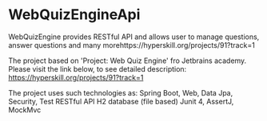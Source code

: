 # WebQuizEngineApi
WebQuizEngine provides RESTful API and allows user to manage questions, answer questions and many morehttps://hyperskill.org/projects/91?track=1

The project based on 'Project: Web Quiz Engine' fro Jetbrains academy. 
Please visit the link below, to see detailed description:
https://hyperskill.org/projects/91?track=1

The project uses such technologies as:
Spring Boot, Web, Data Jpa, Security, Test
RESTful API 
H2 database (file based)
Junit 4, AssertJ, MockMvc